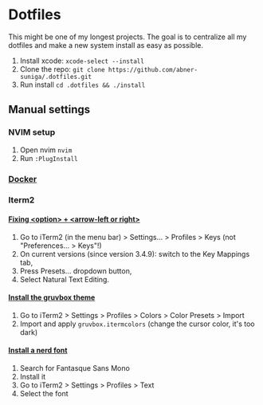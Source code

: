 # Dotfiles

This might be one of my longest projects. The goal is to centralize all my dotfiles and make a new system install as easy as possible. 

1. Install xcode: `xcode-select --install`
2. Clone the repo: `git clone https://github.com/abner-suniga/.dotfiles.git`
3. Run install `cd .dotfiles && ./install`

## Manual settings

### NVIM setup

1. Open nvim `nvim`
2. Run `:PlugInstall`

### [Docker](https://docs.docker.com/desktop/install/mac-install/)

### Iterm2

#### [Fixing \<option\> + \<arrow-left or right\>](https://apple.stackexchange.com/questions/154292/iterm-going-one-word-backwards-and-forwards)

1. Go to iTerm2 (in the menu bar) > Settings... > Profiles > Keys (not "Preferences... > Keys"!)
2. On current versions (since version 3.4.9): switch to the Key Mappings tab,
3. Press Presets... dropdown button,
4. Select Natural Text Editing.

#### [Install the gruvbox theme](https://github.com/herrbischoff/iterm2-gruvbox)

1. Go to iTerm2 > Settings > Profiles > Colors > Color Presets > Import
2. Import and apply `gruvbox.itermcolors` (change the cursor color, it's too dark)

#### [Install a nerd font](https://www.nerdfonts.com/font-downloads)

1. Search for Fantasque Sans Mono
2. Install it
3. Go to iTerm2 > Settings > Profiles > Text
4. Select the font
